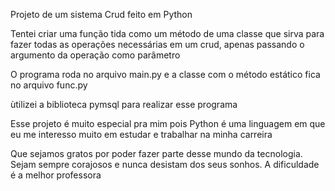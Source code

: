 Projeto de um sistema Crud feito em Python

Tentei criar uma função tida como um método de uma classe que sirva para fazer todas as operações necessárias em um crud, apenas passando o argumento da operação como parâmetro

O programa roda no arquivo main.py e a classe com o método estático fica no arquivo func.py

ùtilizei a biblioteca pymsql para realizar esse programa

Esse projeto é muito especial pra mim pois Python é uma linguagem em que eu me interesso muito em estudar e trabalhar na minha carreira

Que sejamos gratos por poder fazer parte desse mundo da tecnologia. Sejam sempre corajosos e nunca desistam dos seus sonhos. A dificuldade é a melhor professora

